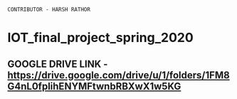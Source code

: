 `CONTRIBUTOR - HARSH RATHOR  `


# IOT_final_project_spring_2020

## GOOGLE DRIVE LINK - https://drive.google.com/drive/u/1/folders/1FM8G4nL0fplihENYMFtwnbRBXwX1w5KG



